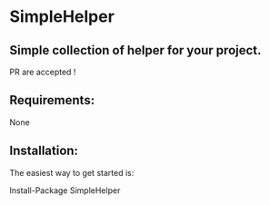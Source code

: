 # SimpleHelper
Simple collection of helper for your project.
-----------------------------------------------------

PR are accepted !

## Requirements:
None
    
## Installation:
The easiest way to get started is:

Install-Package SimpleHelper

